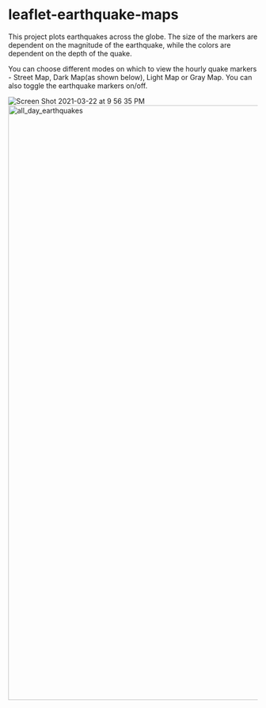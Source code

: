 # leaflet-earthquake-maps
This project plots earthquakes across the globe. The size of the markers are dependent on the magnitude of the earthquake, while the colors are dependent on the depth of the quake. 

You can choose different modes on which to view the hourly quake markers - Street Map, Dark Map(as shown below), Light Map or Gray Map. 
You can also toggle the earthquake markers on/off.

![Screen Shot 2021-03-22 at 9 56 35 PM](https://user-images.githubusercontent.com/69011929/112095341-90a4c600-8b59-11eb-9971-cc8090b4ba99.png)
<img width="1199" alt="all_day_earthquakes" src="https://user-images.githubusercontent.com/69011929/116126750-da625e00-a67b-11eb-99bc-e2baf75d2a92.png">
